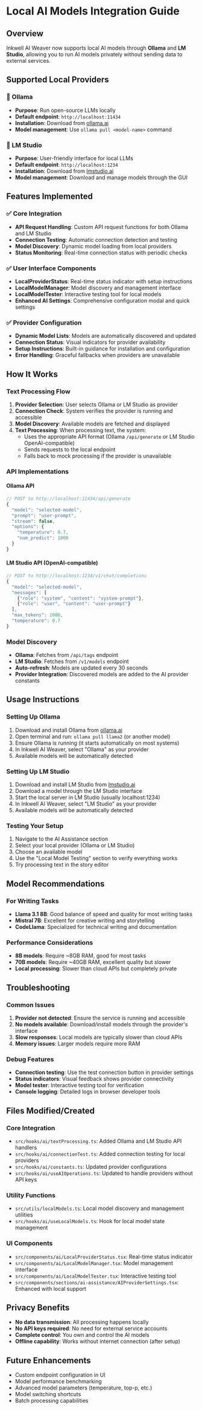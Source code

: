 # Local AI Models Integration Guide

## Overview
Inkwell AI Weaver now supports local AI models through **Ollama** and **LM Studio**, allowing you to run AI models privately without sending data to external services.

## Supported Local Providers

### 🦙 Ollama
- **Purpose**: Run open-source LLMs locally
- **Default endpoint**: `http://localhost:11434`
- **Installation**: Download from [ollama.ai](https://ollama.ai)
- **Model management**: Use `ollama pull <model-name>` command

### 🎯 LM Studio
- **Purpose**: User-friendly interface for local LLMs
- **Default endpoint**: `http://localhost:1234`
- **Installation**: Download from [lmstudio.ai](https://lmstudio.ai)
- **Model management**: Download and manage models through the GUI

## Features Implemented

### ✅ Core Integration
- **API Request Handling**: Custom API request functions for both Ollama and LM Studio
- **Connection Testing**: Automatic connection detection and testing
- **Model Discovery**: Dynamic model loading from local providers
- **Status Monitoring**: Real-time connection status with periodic checks

### ✅ User Interface Components
- **LocalProviderStatus**: Real-time status indicator with setup instructions
- **LocalModelManager**: Model discovery and management interface
- **LocalModelTester**: Interactive testing tool for local models
- **Enhanced AI Settings**: Comprehensive configuration modal and quick settings

### ✅ Provider Configuration
- **Dynamic Model Lists**: Models are automatically discovered and updated
- **Connection Status**: Visual indicators for provider availability
- **Setup Instructions**: Built-in guidance for installation and configuration
- **Error Handling**: Graceful fallbacks when providers are unavailable

## How It Works

### Text Processing Flow
1. **Provider Selection**: User selects Ollama or LM Studio as provider
2. **Connection Check**: System verifies the provider is running and accessible
3. **Model Discovery**: Available models are fetched and displayed
4. **Text Processing**: When processing text, the system:
   - Uses the appropriate API format (Ollama `/api/generate` or LM Studio OpenAI-compatible)
   - Sends requests to the local endpoint
   - Falls back to mock processing if the provider is unavailable

### API Implementations

#### Ollama API
```typescript
// POST to http://localhost:11434/api/generate
{
  "model": "selected-model",
  "prompt": "user-prompt",
  "stream": false,
  "options": {
    "temperature": 0.7,
    "num_predict": 1000
  }
}
```

#### LM Studio API (OpenAI-compatible)
```typescript
// POST to http://localhost:1234/v1/chat/completions
{
  "model": "selected-model",
  "messages": [
    {"role": "system", "content": "system-prompt"},
    {"role": "user", "content": "user-prompt"}
  ],
  "max_tokens": 1000,
  "temperature": 0.7
}
```

### Model Discovery
- **Ollama**: Fetches from `/api/tags` endpoint
- **LM Studio**: Fetches from `/v1/models` endpoint
- **Auto-refresh**: Models are updated every 30 seconds
- **Provider Integration**: Discovered models are added to the AI provider constants

## Usage Instructions

### Setting Up Ollama
1. Download and install Ollama from [ollama.ai](https://ollama.ai)
2. Open terminal and run: `ollama pull llama2` (or another model)
3. Ensure Ollama is running (it starts automatically on most systems)
4. In Inkwell AI Weaver, select "Ollama" as your provider
5. Available models will be automatically detected

### Setting Up LM Studio
1. Download and install LM Studio from [lmstudio.ai](https://lmstudio.ai)
2. Download a model through the LM Studio interface
3. Start the local server in LM Studio (usually localhost:1234)
4. In Inkwell AI Weaver, select "LM Studio" as your provider
5. Available models will be automatically detected

### Testing Your Setup
1. Navigate to the AI Assistance section
2. Select your local provider (Ollama or LM Studio)
3. Choose an available model
4. Use the "Local Model Testing" section to verify everything works
5. Try processing text in the story editor

## Model Recommendations

### For Writing Tasks
- **Llama 3.1 8B**: Good balance of speed and quality for most writing tasks
- **Mistral 7B**: Excellent for creative writing and storytelling
- **CodeLlama**: Specialized for technical writing and documentation

### Performance Considerations
- **8B models**: Require ~8GB RAM, good for most tasks
- **70B models**: Require ~40GB RAM, excellent quality but slower
- **Local processing**: Slower than cloud APIs but completely private

## Troubleshooting

### Common Issues
1. **Provider not detected**: Ensure the service is running and accessible
2. **No models available**: Download/install models through the provider's interface
3. **Slow responses**: Local models are typically slower than cloud APIs
4. **Memory issues**: Larger models require more RAM

### Debug Features
- **Connection testing**: Use the test connection button in provider settings
- **Status indicators**: Visual feedback shows provider connectivity
- **Model tester**: Interactive testing tool for verification
- **Console logging**: Detailed logs in browser developer tools

## Files Modified/Created

### Core Integration
- `src/hooks/ai/textProcessing.ts`: Added Ollama and LM Studio API handlers
- `src/hooks/ai/connectionTest.ts`: Added connection testing for local providers
- `src/hooks/ai/constants.ts`: Updated provider configurations
- `src/hooks/ai/useAIOperations.ts`: Updated to handle providers without API keys

### Utility Functions
- `src/utils/localModels.ts`: Local model discovery and management utilities
- `src/hooks/ai/useLocalModels.ts`: Hook for local model state management

### UI Components
- `src/components/ai/LocalProviderStatus.tsx`: Real-time status indicator
- `src/components/ai/LocalModelManager.tsx`: Model management interface
- `src/components/ai/LocalModelTester.tsx`: Interactive testing tool
- `src/components/sections/ai-assistance/AIProviderSettings.tsx`: Enhanced with local support

## Privacy Benefits
- **No data transmission**: All processing happens locally
- **No API keys required**: No need for external service accounts
- **Complete control**: You own and control the AI models
- **Offline capability**: Works without internet connection (after setup)

## Future Enhancements
- Custom endpoint configuration in UI
- Model performance benchmarking
- Advanced model parameters (temperature, top-p, etc.)
- Model switching shortcuts
- Batch processing capabilities
